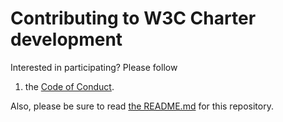 # Contributing to W3C Charter development

Interested in participating? Please follow


1. the
   [Code of Conduct](CODE_OF_CONDUCT.md).

Also, please be sure to read [the README.md](README.md) for this repository.

